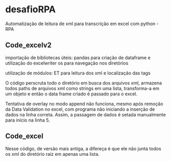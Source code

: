 # desafioRPA
Automatização de leitura de xml para transcrição em excel com python - RPA

## Code_excelv2

  importação de bibliotecas úteis:
    pandas para criação de dataframe e utilização do excelwriter
    os para navegação nos diretórios
    
   utilização de módulos:
    ET para leitura dos xml e localização das tags
    
   O código perscruta todo o diretório em busca dos arquivos xml, armazena todos paths de arquivos xml como strings em uma lista, transforma-a em um objeto e então o data frame criado é passado para o excel.
   
   Tentativa de overlay no modo append não funciona, mesmo após remoção da Data Validation no excel, com programa não iniciando a inserção de dados na linha correta. Assim, a passagem de dados é setada manualmente para início na linha 5.
   
   
## Code_excel
  
  Nesse código, de versão mais antiga, a difereça é que ele não junta todos os xml do diretório raiz em apenas uma lista.
